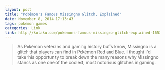 ```yaml
---
layout: post
title: "Pokémon's Famous Missingno Glitch, Explained"
date: November 8, 2014 17:13:43
tags: pokemon games
categories: Link
link: http://kotaku.com/pokemons-famous-missingno-glitch-explained-1653929141
---
```


> As Pokémon veterans and gaming history buffs know, Missingno is a glitch that players can find in Pokémon Red and Blue. I thought I'd take this opportunity to break down the many reasons why Missingno stands as one one of the coolest, most notorious glitches in gaming.